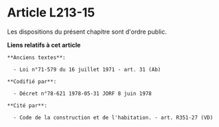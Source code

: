 # Article L213-15

Les dispositions du présent chapitre sont d'ordre public.

**Liens relatifs à cet article**

	**Anciens textes**:

	  - Loi n°71-579 du 16 juillet 1971 - art. 31 (Ab)

	**Codifié par**:

	  - Décret n°78-621 1978-05-31 JORF 8 juin 1978

	**Cité par**:

	  - Code de la construction et de l'habitation. - art. R351-27 (VD)
